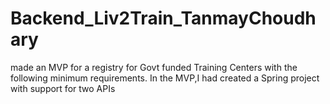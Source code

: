# Backend_Liv2Train_TanmayChoudhary
made an MVP for a registry for Govt funded Training Centers with the following minimum requirements. In the MVP,I had created a Spring project with support for two APIs
